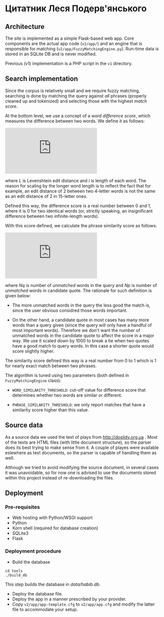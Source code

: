 Цитатник Леся Подерв'янського
=============================


## Architecture

The site is implemented as a simple Flask-based web app. Core
components are the actual app code (`v2/app/`) and an engine that is
responsible for matching (`v2/app/FuzzyMatchingEngine.py`). Run-time
data is stored in an SQLite DB and is never modified.

Previous (v1) implementation is a PHP script in the `v1` directory.


## Search implementation

Since the corpus is relatively small and we require fuzzy matching,
searching is done by matching the query against _all_ phrases
(properly cleaned up and tokenized) and selecting those with the
highest _match score_.

At the bottom level, we use a concept of a _word difference score_,
which measures the difference between two words. We define it as
follows:

![equation](https://latex.codecogs.com/gif.latex?d%20%3D%20%5Cfrac%7BL%28w_1%2C%20w_2%29%7D%7B%5Cmax%28l_1%2Cl_2%29%7D)

where _L_ is Levenshtein edit distance and _l_ is length of each
word. The reason for scaling by the longer word length is to reflect
the fact that for example, an edit distance of 2 between two 4-letter
words is not the same as an edit distance of 2 in 15-letter ones.

Defined this way, the difference score is a real number between 0 and
1, where it is 0 for two identical words (or, strictly speaking, an
insignificant difference between two infinite-length words).

With this score defined, we calculate the phrase similarity score as
follows:

![equation](https://latex.codecogs.com/gif.latex?s%20%3D%20%5Cfrac%7B1%7D%7B1%20&plus;%20N_q%20&plus;%200.01%20*%20N_p%7D)

where _Nq_ is number of _unmatched_ words in the query and _Np_ is
number of _unmatched_ words in candidate quote. The rationale for such
definition is given below:

* The more unmatched words in the query the less good the match is,
  since the user obvious considred those words important.

* On the other hand, a candidate quote in most cases has many more
  words than a query given (since the query will only have a handful
  of most important words). Therefore we don't want the number of
  unmatched words in the candidate quote to affect the score in a
  major way. We use it scaled down by 1000 to break a tie when two
  quotes have a good match to query words. In this case a shorter
  quote would score slightly higher.

The similarity score defined this way is a real number from 0 to 1
which is 1 for nearly exact match between two phrases.

The algorithm is tuned using two parameters (both defined in
`FuzzyMatchingEngine` class):

* `WORD_SIMILARITY_THRESHOLD`: cut-off value for difference score that
  determines whether two words are similar or different.

* `PHRASE_SIMILARITY_THRESHOLD`: we only report matches that have a
  similarity score higher than this value.


## Source data

As a source data we used the text of plays from http://doslidy.org.ua
. Most of the texts are HTML files (with little document structure),
so the parser does its best trying to make sense from it. A couple of
playes were available eslewhere as text documents, so the parser is
capable of handling them as well.

Although we tried to avoid modifying the source document, in several
cases it was unavoidable, so for now one is advised to use the
documents stored within this project instead of re-downloading the
files.

## Deployment

### Pre-requisites

* Web hosting with Python/WSGI support
* Python
* Korn shell (required for database creation)
* SQLite3
* Flask


### Deployment procedure

* Build the database

```
cd tools
./build_db
```

This step builds the database in _data/habib.db_.

* Deploy the database file.
* Deploy the app in a manner prescribed by your provider.
* Copy `v2/app/app-template.cfg` to `v2/app/app.cfg` and modify the
latter file to accommodate your setup.
